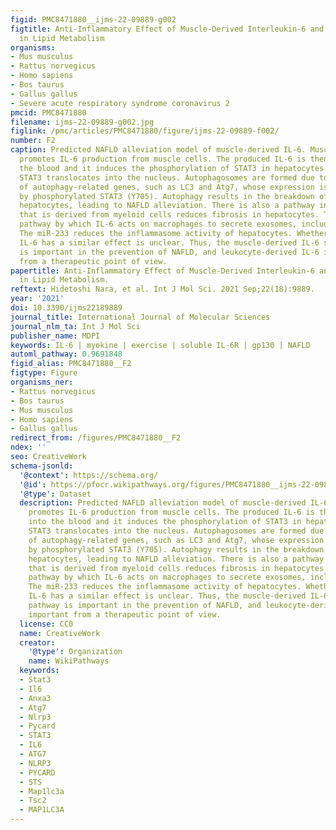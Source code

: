 ```yaml
---
figid: PMC8471880__ijms-22-09889-g002
figtitle: Anti-Inflammatory Effect of Muscle-Derived Interleukin-6 and Its Involvement
  in Lipid Metabolism
organisms:
- Mus musculus
- Rattus norvegicus
- Homo sapiens
- Bos taurus
- Gallus gallus
- Severe acute respiratory syndrome coronavirus 2
pmcid: PMC8471880
filename: ijms-22-09889-g002.jpg
figlink: /pmc/articles/PMC8471880/figure/ijms-22-09889-f002/
number: F2
caption: Predicted NAFLD alleviation model of muscle-derived IL-6. Muscle contraction
  promotes IL-6 production from muscle cells. The produced IL-6 is then secreted into
  the blood and it induces the phosphorylation of STAT3 in hepatocytes. Phosphorylated
  STAT3 translocates into the nucleus. Autophagosomes are formed due to the activity
  of autophagy-related genes, such as LC3 and Atg7, whose expression is regulated
  by phosphorylated STAT3 (Y705). Autophagy results in the breakdown of lipids in
  hepatocytes, leading to NAFLD alleviation. There is also a pathway in which IL-6
  that is derived from myeloid cells reduces fibrosis in hepatocytes. This is the
  pathway by which IL-6 acts on macrophages to secrete exosomes, including miR-233.
  The miR-233 reduces the inflammasome activity of hepatocytes. Whether muscle-derived
  IL-6 has a similar effect is unclear. Thus, the muscle-derived IL-6 signaling pathway
  is important in the prevention of NAFLD, and leukocyte-derived IL-6 is important
  from a therapeutic point of view.
papertitle: Anti-Inflammatory Effect of Muscle-Derived Interleukin-6 and Its Involvement
  in Lipid Metabolism.
reftext: Hidetoshi Nara, et al. Int J Mol Sci. 2021 Sep;22(18):9889.
year: '2021'
doi: 10.3390/ijms22189889
journal_title: International Journal of Molecular Sciences
journal_nlm_ta: Int J Mol Sci
publisher_name: MDPI
keywords: IL-6 | myokine | exercise | soluble IL-6R | gp130 | NAFLD
automl_pathway: 0.9691848
figid_alias: PMC8471880__F2
figtype: Figure
organisms_ner:
- Rattus norvegicus
- Bos taurus
- Mus musculus
- Homo sapiens
- Gallus gallus
redirect_from: /figures/PMC8471880__F2
ndex: ''
seo: CreativeWork
schema-jsonld:
  '@context': https://schema.org/
  '@id': https://pfocr.wikipathways.org/figures/PMC8471880__ijms-22-09889-g002.html
  '@type': Dataset
  description: Predicted NAFLD alleviation model of muscle-derived IL-6. Muscle contraction
    promotes IL-6 production from muscle cells. The produced IL-6 is then secreted
    into the blood and it induces the phosphorylation of STAT3 in hepatocytes. Phosphorylated
    STAT3 translocates into the nucleus. Autophagosomes are formed due to the activity
    of autophagy-related genes, such as LC3 and Atg7, whose expression is regulated
    by phosphorylated STAT3 (Y705). Autophagy results in the breakdown of lipids in
    hepatocytes, leading to NAFLD alleviation. There is also a pathway in which IL-6
    that is derived from myeloid cells reduces fibrosis in hepatocytes. This is the
    pathway by which IL-6 acts on macrophages to secrete exosomes, including miR-233.
    The miR-233 reduces the inflammasome activity of hepatocytes. Whether muscle-derived
    IL-6 has a similar effect is unclear. Thus, the muscle-derived IL-6 signaling
    pathway is important in the prevention of NAFLD, and leukocyte-derived IL-6 is
    important from a therapeutic point of view.
  license: CC0
  name: CreativeWork
  creator:
    '@type': Organization
    name: WikiPathways
  keywords:
  - Stat3
  - Il6
  - Anxa3
  - Atg7
  - Nlrp3
  - Pycard
  - STAT3
  - IL6
  - ATG7
  - NLRP3
  - PYCARD
  - STS
  - Map1lc3a
  - Tsc2
  - MAP1LC3A
---
```

